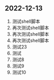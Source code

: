 ## 2022-12-13

1. 测试shell脚本
2.  再次测试shell脚本
3.  再次测试shell脚本
4.  再次测试shell脚本
5.  测试23
6.    测试
7. 测试8
8. 测试9
9. 测试10 